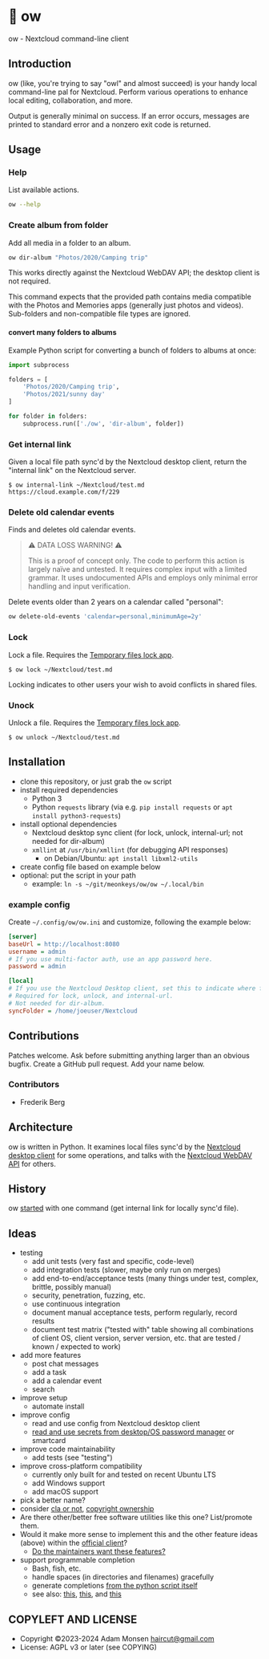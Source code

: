 # 🦉 ow

ow - Nextcloud command-line client

## Introduction

ow (like, you're trying to say "owl" and almost succeed) is your handy local command-line pal for Nextcloud. Perform various operations to enhance local editing, collaboration, and more.

Output is generally minimal on success. If an error occurs, messages are printed to standard error and a nonzero exit code is returned.

## Usage

### Help

List available actions.

```bash
ow --help
```

### Create album from folder

Add all media in a folder to an album. 

```bash
ow dir-album "Photos/2020/Camping trip"
```

This works directly against the Nextcloud WebDAV API; the desktop client is not required.

This command expects that the provided path contains media compatible with the Photos and Memories apps (generally just photos and videos). Sub-folders and non-compatible file types are ignored.

#### convert many folders to albums

Example Python script for converting a bunch of folders to albums at once:

```python
import subprocess

folders = [
    'Photos/2020/Camping trip',
    'Photos/2021/sunny day'
]

for folder in folders:
    subprocess.run(['./ow', 'dir-album', folder])
```

### Get internal link

Given a local file path sync'd by the Nextcloud desktop client, return the "internal link" on the Nextcloud server.

```
$ ow internal-link ~/Nextcloud/test.md
https://cloud.example.com/f/229
```

### Delete old calendar events

Finds and deletes old calendar events.

> ⚠️ DATA LOSS WARNING! ⚠️
>
> This is a proof of concept only.
> The code to perform this action is largely naïve and untested.
> It requires complex input with a limited grammar.
> It uses undocumented APIs and employs only minimal error handling and input verification.

Delete events older than 2 years on a calendar called "personal":

```bash
ow delete-old-events 'calendar=personal,minimumAge=2y'
```

### Lock

Lock a file. Requires the [Temporary files lock app](https://apps.nextcloud.com/apps/files_lock).

```
$ ow lock ~/Nextcloud/test.md
```

Locking indicates to other users your wish to avoid conflicts in shared files.

### Unock

Unlock a file. Requires the [Temporary files lock app](https://apps.nextcloud.com/apps/files_lock).

```
$ ow unlock ~/Nextcloud/test.md
```

## Installation

* clone this repository, or just grab the `ow` script
* install required dependencies
    * Python 3
    * Python `requests` library (via e.g. `pip install requests` or `apt install python3-requests`)
* install optional dependencies
    * Nextcloud desktop sync client (for lock, unlock, internal-url; not needed for dir-album)
    * `xmllint` at `/usr/bin/xmllint` (for debugging API responses)
        * on Debian/Ubuntu: `apt install libxml2-utils`
* create config file based on example below
* optional: put the script in your path
    * example: `ln -s ~/git/meonkeys/ow/ow ~/.local/bin`

### example config

Create `~/.config/ow/ow.ini` and customize, following the example below:

```ini
[server]
baseUrl = http://localhost:8080
username = admin
# If you use multi-factor auth, use an app password here.
password = admin

[local]
# If you use the Nextcloud Desktop client, set this to indicate where files are sync'd.
# Required for lock, unlock, and internal-url.
# Not needed for dir-album.
syncFolder = /home/joeuser/Nextcloud
```

## Contributions

Patches welcome. Ask before submitting anything larger than an obvious bugfix. Create a GitHub pull request. Add your name below.

### Contributors

* Frederik Berg

## Architecture

ow is written in Python. It examines local files sync'd by the [Nextcloud desktop client](https://github.com/nextcloud/desktop/) for some operations, and talks with the [Nextcloud WebDAV API](https://docs.nextcloud.com/server/latest/developer_manual/client_apis/WebDAV/basic.html) for others.

## History

ow [started](https://help.nextcloud.com/t/get-internal-link-for-a-file-in-nextcloud-from-a-local-command-line/152774) with one command (get internal link for locally sync'd file).

## Ideas

* testing
    * add unit tests (very fast and specific, code-level)
    * add integration tests (slower, maybe only run on merges)
    * add end-to-end/acceptance tests (many things under test, complex, brittle, possibly manual)
    * security, penetration, fuzzing, etc.
    * use continuous integration
    * document manual acceptance tests, perform regularly, record results
    * document test matrix ("tested with" table showing all combinations of client OS, client version, server version, etc. that are tested / known / expected to work)
* add more features
    * post chat messages
    * add a task
    * add a calendar event
    * search
* improve setup
    * automate install
* improve config
    * read and use config from Nextcloud desktop client
    * [read and use secrets from desktop/OS password manager](https://pypi.org/project/keyring/) or smartcard
* improve code maintainability
    * add tests (see "testing")
* improve cross-platform compatibility
    * currently only built for and tested on recent Ubuntu LTS
    * add Windows support
    * add macOS support
* pick a better name?
* consider [cla or not](https://sfconservancy.org/blog/2014/jun/09/do-not-need-cla/), [copyright ownership](https://sfconservancy.org/blog/2021/jun/30/who-should-own-foss-copyrights/)
* Are there other/better free software utilities like this one? List/promote them.
* Would it make more sense to implement this and the other feature ideas (above) within the [official client](https://docs.nextcloud.com/desktop/latest/advancedusage.html)?
    * [Do the maintainers want these features?](https://github.com/nextcloud/desktop/issues?q=label%3A%22feature%3A+%3Awhite_square_button%3A+nextcloudcmd%22+)
* support programmable completion
    * Bash, fish, etc.
    * handle spaces (in directories and filenames) gracefully
    * generate completions [from the python script itself](https://kislyuk.github.io/argcomplete/)
    * see also: [this](https://stackoverflow.com/questions/14597466/custom-tab-completion-in-python-argparse), [this](https://stackoverflow.com/questions/9568611/how-does-argparse-and-the-deprecated-optparse-respond-to-tab-keypress-after), and [this](https://spin.atomicobject.com/2016/02/14/bash-programmable-completion/)

## COPYLEFT AND LICENSE

* Copyright ©2023-2024 Adam Monsen <haircut@gmail.com>
* License: AGPL v3 or later (see COPYING)
